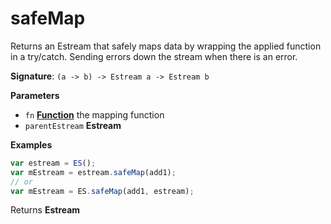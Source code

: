 # safeMap

Returns an Estream that safely maps data
by wrapping the applied function in a try/catch.
Sending errors down the stream when there is an error.

**Signature**: `(a -> b) -> Estream a -> Estream b`

**Parameters**

-   `fn` **[Function](https://developer.mozilla.org/en-US/docs/Web/JavaScript/Reference/Statements/function)** the mapping function
-   `parentEstream` **Estream** 

**Examples**

```javascript
var estream = ES();
var mEstream = estream.safeMap(add1);
// or
var mEstream = ES.safeMap(add1, estream);
```

Returns **Estream** 
